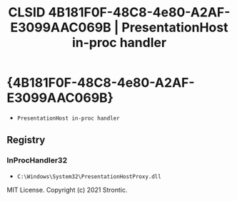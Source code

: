 ﻿---
title: "CLSID 4B181F0F-48C8-4e80-A2AF-E3099AAC069B | PresentationHost in-proc handler"
excerpt: What is COM-Object CLSID 4B181F0F-48C8-4e80-A2AF-E3099AAC069B?
---

# {4B181F0F-48C8-4e80-A2AF-E3099AAC069B}

* `PresentationHost in-proc handler`

## Registry


### InProcHandler32

* `C:\Windows\System32\PresentationHostProxy.dll`

MIT License. Copyright (c) 2021 Strontic.


